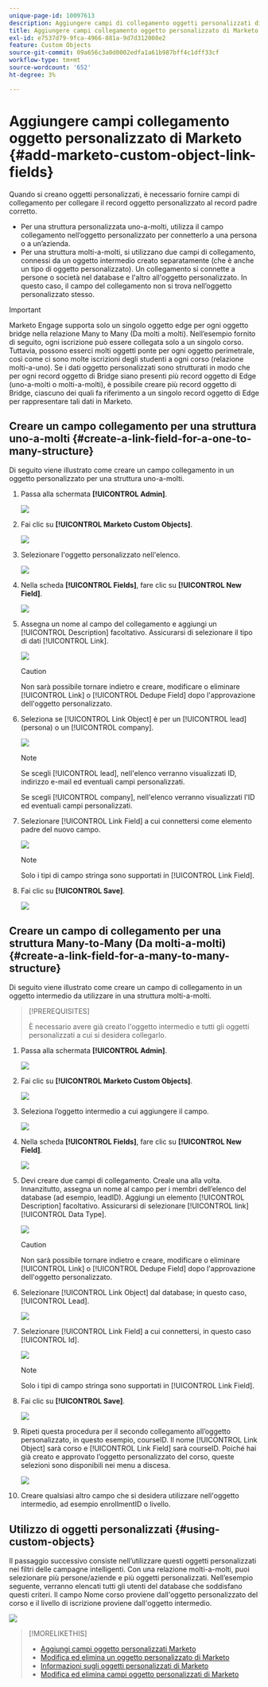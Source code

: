 ```yaml
---
unique-page-id: 10097613
description: Aggiungere campi di collegamento oggetti personalizzati di Marketo - Documentazione di Marketo - Documentazione del prodotto
title: Aggiungere campi collegamento oggetto personalizzato di Marketo
exl-id: e7537d79-9fca-4966-881a-9d7d312008e2
feature: Custom Objects
source-git-commit: 09a656c3a0d0002edfa1a61b987bff4c1dff33cf
workflow-type: tm+mt
source-wordcount: '652'
ht-degree: 3%

---
```


# Aggiungere campi collegamento oggetto personalizzato di Marketo {#add-marketo-custom-object-link-fields}

Quando si creano oggetti personalizzati, è necessario fornire campi di collegamento per collegare il record oggetto personalizzato al record padre corretto.

* Per una struttura personalizzata uno-a-molti, utilizza il campo collegamento nell’oggetto personalizzato per connetterlo a una persona o a un’azienda.
* Per una struttura molti-a-molti, si utilizzano due campi di collegamento, connessi da un oggetto intermedio creato separatamente (che è anche un tipo di oggetto personalizzato). Un collegamento si connette a persone o società nel database e l&#39;altro all&#39;oggetto personalizzato. In questo caso, il campo del collegamento non si trova nell’oggetto personalizzato stesso.

>[!IMPORTANT]
>
>Marketo Engage supporta solo un singolo oggetto edge per ogni oggetto bridge nella relazione Many to Many (Da molti a molti). Nell’esempio fornito di seguito, ogni iscrizione può essere collegata solo a un singolo corso. Tuttavia, possono esserci molti oggetti ponte per ogni oggetto perimetrale, così come ci sono molte iscrizioni degli studenti a ogni corso (relazione molti-a-uno). Se i dati oggetto personalizzati sono strutturati in modo che per ogni record oggetto di Bridge siano presenti più record oggetto di Edge (uno-a-molti o molti-a-molti), è possibile creare più record oggetto di Bridge, ciascuno dei quali fa riferimento a un singolo record oggetto di Edge per rappresentare tali dati in Marketo.

## Creare un campo collegamento per una struttura uno-a-molti {#create-a-link-field-for-a-one-to-many-structure}

Di seguito viene illustrato come creare un campo collegamento in un oggetto personalizzato per una struttura uno-a-molti.

1. Passa alla schermata **[!UICONTROL Admin]**.

   ![](assets/add-marketo-custom-object-link-fields-1.png)

1. Fai clic su **[!UICONTROL Marketo Custom Objects]**.

   ![](assets/add-marketo-custom-object-link-fields-2.png)

1. Selezionare l&#39;oggetto personalizzato nell&#39;elenco.

   ![](assets/add-marketo-custom-object-link-fields-3.png)

1. Nella scheda **[!UICONTROL Fields]**, fare clic su **[!UICONTROL New Field]**.

   ![](assets/add-marketo-custom-object-link-fields-4.png)

1. Assegna un nome al campo del collegamento e aggiungi un [!UICONTROL Description] facoltativo. Assicurarsi di selezionare il tipo di dati [!UICONTROL Link].

   ![](assets/add-marketo-custom-object-link-fields-5.png)

   >[!CAUTION]
   >
   >Non sarà possibile tornare indietro e creare, modificare o eliminare [!UICONTROL Link] o [!UICONTROL Dedupe Field] dopo l&#39;approvazione dell&#39;oggetto personalizzato.

1. Seleziona se [!UICONTROL Link Object] è per un [!UICONTROL lead] (persona) o un [!UICONTROL company].

   ![](assets/add-marketo-custom-object-link-fields-6.png)

   >[!NOTE]
   >
   >Se scegli [!UICONTROL lead], nell&#39;elenco verranno visualizzati ID, indirizzo e-mail ed eventuali campi personalizzati.
   >
   >Se scegli [!UICONTROL company], nell&#39;elenco verranno visualizzati l&#39;ID ed eventuali campi personalizzati.

1. Selezionare [!UICONTROL Link Field] a cui connettersi come elemento padre del nuovo campo.

   ![](assets/add-marketo-custom-object-link-fields-7.png)

   >[!NOTE]
   >
   >Solo i tipi di campo stringa sono supportati in [!UICONTROL Link Field].

1. Fai clic su **[!UICONTROL Save]**.

   ![](assets/add-marketo-custom-object-link-fields-8.png)

## Creare un campo di collegamento per una struttura Many-to-Many (Da molti-a-molti) {#create-a-link-field-for-a-many-to-many-structure}

Di seguito viene illustrato come creare un campo di collegamento in un oggetto intermedio da utilizzare in una struttura molti-a-molti.

>[!PREREQUISITES]
>
>È necessario avere già creato l&#39;oggetto intermedio e tutti gli oggetti personalizzati a cui si desidera collegarlo.

1. Passa alla schermata **[!UICONTROL Admin]**.

   ![](assets/add-marketo-custom-object-link-fields-9.png)

1. Fai clic su **[!UICONTROL Marketo Custom Objects]**.

   ![](assets/add-marketo-custom-object-link-fields-10.png)

1. Seleziona l’oggetto intermedio a cui aggiungere il campo.

   ![](assets/add-marketo-custom-object-link-fields-11.png)

1. Nella scheda **[!UICONTROL Fields]**, fare clic su **[!UICONTROL New Field]**.

   ![](assets/add-marketo-custom-object-link-fields-12.png)

1. Devi creare due campi di collegamento. Creale una alla volta. Innanzitutto, assegna un nome al campo per i membri dell’elenco del database (ad esempio, leadID). Aggiungi un elemento [!UICONTROL Description] facoltativo. Assicurarsi di selezionare [!UICONTROL link] [!UICONTROL Data Type].

   ![](assets/add-marketo-custom-object-link-fields-13.png)

   >[!CAUTION]
   >
   >Non sarà possibile tornare indietro e creare, modificare o eliminare [!UICONTROL Link] o [!UICONTROL Dedupe Field] dopo l&#39;approvazione dell&#39;oggetto personalizzato.

1. Selezionare [!UICONTROL Link Object] dal database; in questo caso, [!UICONTROL Lead].

   ![](assets/add-marketo-custom-object-link-fields-14.png)

1. Selezionare [!UICONTROL Link Field] a cui connettersi, in questo caso [!UICONTROL Id].

   ![](assets/add-marketo-custom-object-link-fields-15.png)

   >[!NOTE]
   >
   >Solo i tipi di campo stringa sono supportati in [!UICONTROL Link Field].

1. Fai clic su **[!UICONTROL Save]**.

   ![](assets/add-marketo-custom-object-link-fields-16.png)

1. Ripeti questa procedura per il secondo collegamento all’oggetto personalizzato, in questo esempio, courseID. Il nome [!UICONTROL Link Object] sarà corso e [!UICONTROL Link Field] sarà courseID. Poiché hai già creato e approvato l’oggetto personalizzato del corso, queste selezioni sono disponibili nei menu a discesa.

   ![](assets/add-marketo-custom-object-link-fields-17.png)

1. Creare qualsiasi altro campo che si desidera utilizzare nell&#39;oggetto intermedio, ad esempio enrollmentID o livello.

## Utilizzo di oggetti personalizzati {#using-custom-objects}

Il passaggio successivo consiste nell’utilizzare questi oggetti personalizzati nei filtri delle campagne intelligenti. Con una relazione molti-a-molti, puoi selezionare più persone/aziende e più oggetti personalizzati. Nell’esempio seguente, verranno elencati tutti gli utenti del database che soddisfano questi criteri. Il campo Nome corso proviene dall&#39;oggetto personalizzato del corso e il livello di iscrizione proviene dall&#39;oggetto intermedio.

![](assets/add-marketo-custom-object-link-fields-18.png)

>[!MORELIKETHIS]
>
>* [Aggiungi campi oggetto personalizzati Marketo](/help/marketo/product-docs/administration/marketo-custom-objects/add-marketo-custom-object-fields.md)
>* [Modifica ed elimina un oggetto personalizzato di Marketo](/help/marketo/product-docs/administration/marketo-custom-objects/edit-and-delete-a-marketo-custom-object.md)
>* [Informazioni sugli oggetti personalizzati di Marketo](/help/marketo/product-docs/administration/marketo-custom-objects/understanding-marketo-custom-objects.md)
>* [Modifica ed elimina campi oggetto personalizzati di Marketo](/help/marketo/product-docs/administration/marketo-custom-objects/edit-and-delete-marketo-custom-object-fields.md)
